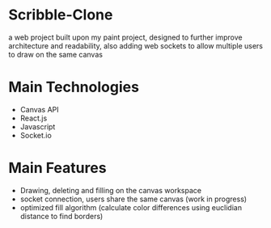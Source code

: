 # Scribble-Clone
  a web project built upon my paint project, designed to further improve architecture and readability, 
  also adding web sockets to allow multiple users to draw on the same canvas

# Main Technologies
  - Canvas API
  - React.js
  - Javascript
  - Socket.io

# Main Features
  - Drawing, deleting and filling on the canvas workspace
  - socket connection, users share the same canvas (work in progress)
  - optimized fill algorithm (calculate color differences using euclidian distance to find borders)
    
